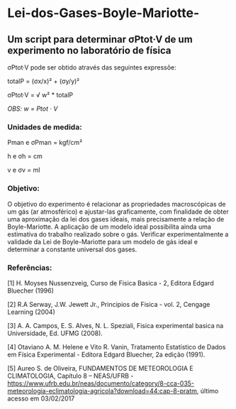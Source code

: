 # Lei-dos-Gases-Boyle-Mariotte-
## Um script para determinar σPtot·V de um experimento no laboratório de física

σPtot·V pode ser obtido através das seguintes expressõe:

totalP = (σx/x)² + (σy/y)²

σPtot·V = √ w² * totalP

*OBS: w = Ptot · V*

### Unidades de medida: 
Pman e σPman = kgf/cm²

h e σh = cm

v e σv = ml

### Objetivo: 

O objetivo do experimento é relacionar as propriedades macroscópicas de um gás (ar atmosférico) e
ajustar-las graficamente, com finalidade de obter uma aproximação da lei dos gases ideais, mais precisamente
a relação de Boyle-Mariotte. A aplicação de um modelo ideal possibilita ainda uma estimativa
do trabalho realizado sobre o gás. Verificar experimentalmente a validade da Lei de Boyle-Mariotte para
um modelo de gás ideal e determinar a constante universal dos gases.

### Referências:

[1] H. Moyses Nussenzveig, Curso de Fisica Basica - 2, Editora Edgard Bluecher (1996)

[2] R.A Serway, J.W. Jewett Jr., Principios de Fisica - vol. 2, Cengage Learning (2004)

[3] A. A. Campos, E. S. Alves, N. L. Speziali, Fisica experimental basica na Universidade, Ed. UFMG
(2008).

[4] Otaviano A. M. Helene e Vito R. Vanin, Tratamento Estatístico de Dados em Física Experimental -
Editora Edgard Bluecher, 2a edição (1991).

[5] Aureo S. de Oliveira, FUNDAMENTOS DE METEOROLOGIA E CLIMATOLOGIA, Capítulo
8 – NEAS/UFRB - https://www.ufrb.edu.br/neas/documento/category/8-cca-035-meteorologia-eclimatologia-agricola?download=44:cap-8-pratm,
último acesso em 03/02/2017
